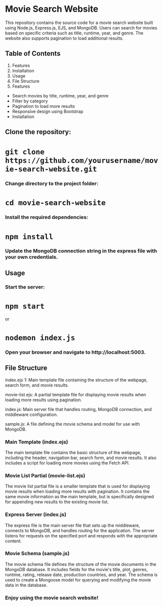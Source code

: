 <h1>Movie Search Website</h1>

This repository contains the source code for a movie search website built using Node.js, Express.js, EJS, and MongoDB. Users can search for movies based on specific criteria such as title, runtime, year, and genre. The website also supports pagination to load additional results.

<h2>Table of Contents</h2>
<ol>
<li>Features</li>
<li>Installation</li>
<li>Usage</li>
<li>File Structure</li>
<li>Features</li>
</ol>
<ul>
<li>Search movies by title, runtime, year, and genre</li>
<li>Filter by category</li>
<li>Pagination to load more results</li>
<li>Responsive design using Bootstrap</li>
<li>Installation</li>
</ul>

<h2>Clone the repository:</h2>

<h1><code>git clone https://github.com/yourusername/movie-search-website.git</code></h1>

<h3>Change directory to the project folder:</h3>

<h1><code>cd movie-search-website</code></h1>

<h3>Install the required dependencies:</h3>

<h1><code>npm install</code></h1>

<h3>Update the MongoDB connection string in the express file with your own credentials.</h3>

<h2>Usage</h2>

<h3>Start the server:</h3>

<h1><code>npm start</code></h1>
or
<h1><code>nodemon index.js</code></h1>

<h3>Open your browser and navigate to http://localhost:5003.</h3>

<h2>File Structure</h2>

<p>index.ejs 1: Main template file containing the structure of the webpage, search form, and movie results.</p>
<p>movie-list.ejs: A partial template file for displaying movie results when loading more results using pagination.</p>
<p>index.js: Main server file that handles routing, MongoDB connection, and middleware configuration.</p>
<p>sample.js: A file defining the movie schema and model for use with MongoDB.</p>
<h3>Main Template (index.ejs)</h3>
The main template file contains the basic structure of the webpage, including the header, navigation bar, search form, and movie results. It also includes a script for loading more movies using the Fetch API.

<h3>Movie List Partial (movie-list.ejs)</h3>
<p>The movie list partial file is a smaller template that is used for displaying movie results when loading more results with pagination. It contains the same movie information as the main template, but is specifically designed for appending new results to the existing movie list.</p>

<h3>Express Server (index.js)</h3>
<p>The express file is the main server file that sets up the middleware, connects to MongoDB, and handles routing for the application. The server listens for requests on the specified port and responds with the appropriate content.</p>

<h3>Movie Schema (sample.js)</h3>
<p>The movie schema file defines the structure of the movie documents in the MongoDB database. It includes fields for the movie's title, plot, genres, runtime, rating, release date, production countries, and year. The schema is used to create a Mongoose model for querying and modifying the movie data in the database.</p>

<h3>Enjoy using the movie search website!<h3>
